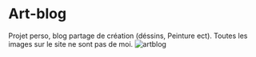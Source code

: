 # Art-blog
Projet perso, blog partage de création (déssins, Peinture ect).
Toutes les images sur le site ne sont pas de moi.
![artblog](https://user-images.githubusercontent.com/99287239/235306717-b9e7fae1-b779-42e9-a539-4b0bdf8da15f.PNG)
